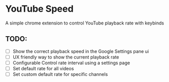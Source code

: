 # YouTube Speed

A simple chrome extension to control YouTube playback rate with keybinds


## TODO:

- [ ] Show the correct playback speed in the Google Settings pane ui
- [ ] UX friendly way to show the current playback rate
- [ ] Configurable Control rate interval using a settings page
- [ ] Set default rate for all videos
- [ ] Set custom default rate for specific channels
